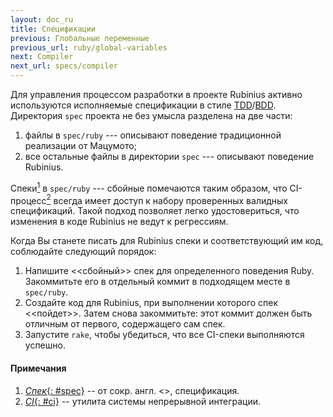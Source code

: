```yaml
---
layout: doc_ru
title: Спецификации
previous: Глобальные переменные
previous_url: ruby/global-variables
next: Compiler
next_url: specs/compiler
---
```


Для управления процессом разработки в проекте Rubinius активно используются
исполняемые спецификации в стиле [TDD][1]/[BDD][2]. Директория `spec` проекта не
без умысла разделена на две части:

  1. файлы в `spec/ruby` --- описывают поведение традиционной реализации
     от Мацумото;
  2. все остальные файлы в директории `spec` --- описывают поведение Rubinius.

Спеки[<sup>1</sup>](#spec) в `spec/ruby` ---
сбойные помечаются таким образом, что CI-процесс[<sup>2</sup>](#ci)  всегда
имеет доступ к набору проверенных валидных спецификаций. Такой подход
позволяет легко удостовериться, что изменения в коде Rubinius не ведут к
регрессиям.

Когда Вы станете писать для Rubinius спеки и соответствующий им код, соблюдайте следующий
порядок:

  1. Напишите <<сбойный>> спек для определенного поведения Ruby. Закоммитьте
     его в отдельный коммит в подходящем месте в `spec/ruby`.
  2. Создайте код для Rubinius, при выполнении которого спек <<пойдет>>. Затем
     снова закоммитьте: этот коммит должен быть отличным от первого,
     содержащего сам спек.
  3. Запустите `rake`, чтобы убедиться, что все CI-спеки выполняются успешно.

#### Примечания
1. [_Спек_{: #spec}][4] -- от сокр. англ. <<spec>>, спецификация.
2. [_CI_{: #ci}][5] -- утилита системы непрерывной интеграции.

[1]: https://ru.wikipedia.org/wiki/%D0%A0%D0%B0%D0%B7%D1%80%D0%B0%D0%B1%D0%BE%D1%82%D0%BA%D0%B0_%D1%87%D0%B5%D1%80%D0%B5%D0%B7_%D1%82%D0%B5%D1%81%D1%82%D0%B8%D1%80%D0%BE%D0%B2%D0%B0%D0%BD%D0%B8%D0%B5 "Разработка через тестирование"
[2]: https://en.wikipedia.org/wiki/Behavior_Driven_Development "Разработка через определение поведения"
[4]: http://relishapp.com/rspec
[5]: https://ru.wikipedia.org/wiki/%D0%9D%D0%B5%D0%BF%D1%80%D0%B5%D1%80%D1%8B%D0%B2%D0%BD%D0%B0%D1%8F_%D0%B8%D0%BD%D1%82%D0%B5%D0%B3%D1%80%D0%B0%D1%86%D0%B8%D1%8F
